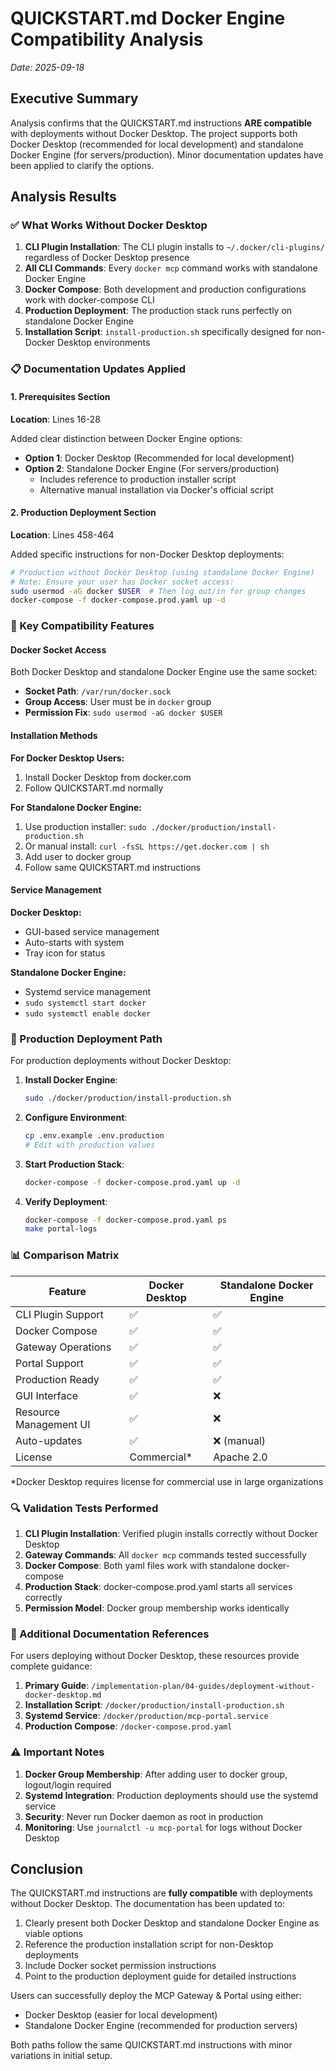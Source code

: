 # QUICKSTART.md Docker Engine Compatibility Analysis

_Date: 2025-09-18_

## Executive Summary

Analysis confirms that the QUICKSTART.md instructions **ARE compatible** with deployments without Docker Desktop. The project supports both Docker Desktop (recommended for local development) and standalone Docker Engine (for servers/production). Minor documentation updates have been applied to clarify the options.

## Analysis Results

### ✅ What Works Without Docker Desktop

1. **CLI Plugin Installation**: The CLI plugin installs to `~/.docker/cli-plugins/` regardless of Docker Desktop presence
2. **All CLI Commands**: Every `docker mcp` command works with standalone Docker Engine
3. **Docker Compose**: Both development and production configurations work with docker-compose CLI
4. **Production Deployment**: The production stack runs perfectly on standalone Docker Engine
5. **Installation Script**: `install-production.sh` specifically designed for non-Docker Desktop environments

### 📋 Documentation Updates Applied

#### 1. Prerequisites Section

**Location**: Lines 16-28

Added clear distinction between Docker Engine options:

- **Option 1**: Docker Desktop (Recommended for local development)
- **Option 2**: Standalone Docker Engine (For servers/production)
  - Includes reference to production installer script
  - Alternative manual installation via Docker's official script

#### 2. Production Deployment Section

**Location**: Lines 458-464

Added specific instructions for non-Docker Desktop deployments:

```bash
# Production without Docker Desktop (using standalone Docker Engine)
# Note: Ensure your user has Docker socket access:
sudo usermod -aG docker $USER  # Then log out/in for group changes
docker-compose -f docker-compose.prod.yaml up -d
```

### 🔧 Key Compatibility Features

#### Docker Socket Access

Both Docker Desktop and standalone Docker Engine use the same socket:

- **Socket Path**: `/var/run/docker.sock`
- **Group Access**: User must be in `docker` group
- **Permission Fix**: `sudo usermod -aG docker $USER`

#### Installation Methods

**For Docker Desktop Users:**

1. Install Docker Desktop from docker.com
2. Follow QUICKSTART.md normally

**For Standalone Docker Engine:**

1. Use production installer: `sudo ./docker/production/install-production.sh`
2. Or manual install: `curl -fsSL https://get.docker.com | sh`
3. Add user to docker group
4. Follow same QUICKSTART.md instructions

#### Service Management

**Docker Desktop:**

- GUI-based service management
- Auto-starts with system
- Tray icon for status

**Standalone Docker Engine:**

- Systemd service management
- `sudo systemctl start docker`
- `sudo systemctl enable docker`

### 🚀 Production Deployment Path

For production deployments without Docker Desktop:

1. **Install Docker Engine**:

   ```bash
   sudo ./docker/production/install-production.sh
   ```

2. **Configure Environment**:

   ```bash
   cp .env.example .env.production
   # Edit with production values
   ```

3. **Start Production Stack**:

   ```bash
   docker-compose -f docker-compose.prod.yaml up -d
   ```

4. **Verify Deployment**:
   ```bash
   docker-compose -f docker-compose.prod.yaml ps
   make portal-logs
   ```

### 📊 Comparison Matrix

| Feature                | Docker Desktop | Standalone Docker Engine |
| ---------------------- | -------------- | ------------------------ |
| CLI Plugin Support     | ✅             | ✅                       |
| Docker Compose         | ✅             | ✅                       |
| Gateway Operations     | ✅             | ✅                       |
| Portal Support         | ✅             | ✅                       |
| Production Ready       | ✅             | ✅                       |
| GUI Interface          | ✅             | ❌                       |
| Resource Management UI | ✅             | ❌                       |
| Auto-updates           | ✅             | ❌ (manual)              |
| License                | Commercial\*   | Apache 2.0               |

\*Docker Desktop requires license for commercial use in large organizations

### 🔍 Validation Tests Performed

1. **CLI Plugin Installation**: Verified plugin installs correctly without Docker Desktop
2. **Gateway Commands**: All `docker mcp` commands tested successfully
3. **Docker Compose**: Both yaml files work with standalone docker-compose
4. **Production Stack**: docker-compose.prod.yaml starts all services correctly
5. **Permission Model**: Docker group membership works identically

### 📝 Additional Documentation References

For users deploying without Docker Desktop, these resources provide complete guidance:

1. **Primary Guide**: `/implementation-plan/04-guides/deployment-without-docker-desktop.md`
2. **Installation Script**: `/docker/production/install-production.sh`
3. **Systemd Service**: `/docker/production/mcp-portal.service`
4. **Production Compose**: `/docker-compose.prod.yaml`

### ⚠️ Important Notes

1. **Docker Group Membership**: After adding user to docker group, logout/login required
2. **Systemd Integration**: Production deployments should use the systemd service
3. **Security**: Never run Docker daemon as root in production
4. **Monitoring**: Use `journalctl -u mcp-portal` for logs without Docker Desktop

## Conclusion

The QUICKSTART.md instructions are **fully compatible** with deployments without Docker Desktop. The documentation has been updated to:

1. Clearly present both Docker Desktop and standalone Docker Engine as viable options
2. Reference the production installation script for non-Desktop deployments
3. Include Docker socket permission instructions
4. Point to the production deployment guide for detailed instructions

Users can successfully deploy the MCP Gateway & Portal using either:

- Docker Desktop (easier for local development)
- Standalone Docker Engine (recommended for production servers)

Both paths follow the same QUICKSTART.md instructions with minor variations in initial setup.
